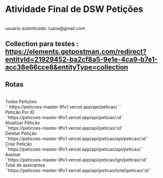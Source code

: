# Atividade Final de DSW Petições

<br>
usuario autenticado: luana@gmail.com
<br>

## Collection para testes : https://elements.getpostman.com/redirect?entityId=21929452-ba2cf8a5-9e1e-4ca9-b7e1-acc38e66cce8&entityType=collection

## Rotas
<br>
Todas Petições
<br>
``
https://peticoes-master-9fx1.vercel.app/api/peticao/
 ``
<br>
Petição Por ID
<br>
    ``https://peticoes-master-9fx1.vercel.app/api/peticao/:id``
<br>
Atualizar Petição
<br>
    ``https://peticoes-master-9fx1.vercel.app/api/peticao/:id``
<br>
Deletar Petição
<br>
    ``https://peticoes-master-9fx1.vercel.app/api/peticao/api/peticao/:id``
<br>
Criar Petição
<br>
    ``https://peticoes-master-9fx1.vercel.app/api/peticao/api/peticao/``
<br>
Assinar
<br>
    ``https://peticoes-master-9fx1.vercel.app/api/peticao/ign/peticao/:id``
<br>
Total de assinantes
<br>
    ``https://peticoes-master-9fx1.vercel.app/api/peticao/total/peticao/:id``
<br>